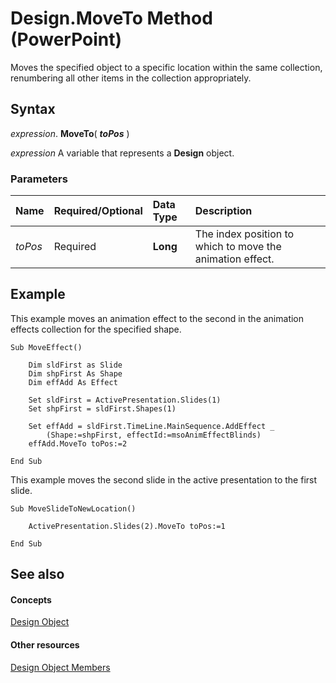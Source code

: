 
# Design.MoveTo Method (PowerPoint)

Moves the specified object to a specific location within the same collection, renumbering all other items in the collection appropriately.


## Syntax

 _expression_. **MoveTo**( **_toPos_** )

 _expression_ A variable that represents a **Design** object.


### Parameters



|**Name**|**Required/Optional**|**Data Type**|**Description**|
|:-----|:-----|:-----|:-----|
| _toPos_|Required|**Long**|The index position to which to move the animation effect.|

## Example

This example moves an animation effect to the second in the animation effects collection for the specified shape.


```
Sub MoveEffect()

    Dim sldFirst as Slide
    Dim shpFirst As Shape
    Dim effAdd As Effect

    Set sldFirst = ActivePresentation.Slides(1)
    Set shpFirst = sldFirst.Shapes(1)

    Set effAdd = sldFirst.TimeLine.MainSequence.AddEffect _
        (Shape:=shpFirst, effectId:=msoAnimEffectBlinds)
    effAdd.MoveTo toPos:=2

End Sub
```

This example moves the second slide in the active presentation to the first slide.




```
Sub MoveSlideToNewLocation()

    ActivePresentation.Slides(2).MoveTo toPos:=1

End Sub
```


## See also


#### Concepts


[Design Object](3b02c779-8313-9512-c8d9-cf8a3883229f.md)
#### Other resources


[Design Object Members](5f90bc0d-538a-8189-98ed-a9601c392714.md)
